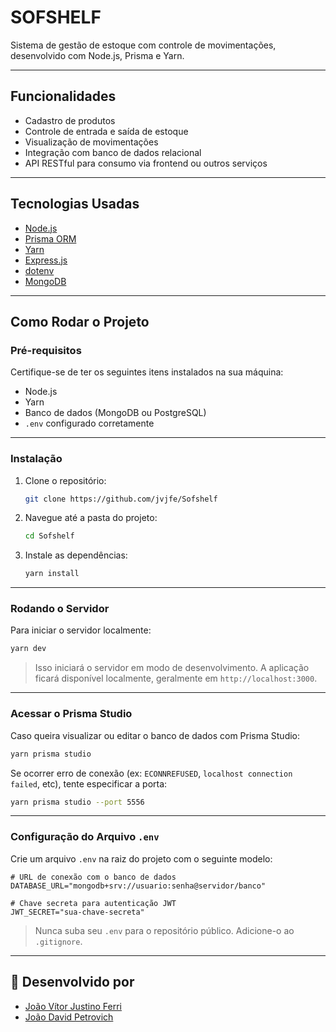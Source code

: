 # SOFSHELF

Sistema de gestão de estoque com controle de movimentações, desenvolvido com Node.js, Prisma e Yarn.

---

## Funcionalidades

- Cadastro de produtos
- Controle de entrada e saída de estoque
- Visualização de movimentações
- Integração com banco de dados relacional
- API RESTful para consumo via frontend ou outros serviços

---

## Tecnologias Usadas

- [Node.js](https://nodejs.org/)
- [Prisma ORM](https://www.prisma.io/)
- [Yarn](https://yarnpkg.com/)
- [Express.js](https://expressjs.com/)
- [dotenv](https://www.npmjs.com/package/dotenv)
- [MongoDB](https://www.mongodb.com/)

---

##  Como Rodar o Projeto

### Pré-requisitos

Certifique-se de ter os seguintes itens instalados na sua máquina:

- Node.js
- Yarn
- Banco de dados (MongoDB ou PostgreSQL)
- `.env` configurado corretamente

---

### Instalação

1. Clone o repositório:

    ```bash
   git clone https://github.com/jvjfe/Sofshelf
    ```

2. Navegue até a pasta do projeto:

    ```bash
    cd Sofshelf
    ```

3. Instale as dependências:

    ```bash
    yarn install
    ```

---

###  Rodando o Servidor

Para iniciar o servidor localmente:

```bash
yarn dev
````

> Isso iniciará o servidor em modo de desenvolvimento. A aplicação ficará disponível localmente, geralmente em `http://localhost:3000`.

---

###  Acessar o Prisma Studio

Caso queira visualizar ou editar o banco de dados com Prisma Studio:

```bash
yarn prisma studio
```

Se ocorrer erro de conexão (ex: `ECONNREFUSED`, `localhost connection failed`, etc), tente especificar a porta:

```bash
yarn prisma studio --port 5556
```

---

### Configuração do Arquivo `.env`

Crie um arquivo `.env` na raiz do projeto com o seguinte modelo:

```env
# URL de conexão com o banco de dados
DATABASE_URL="mongodb+srv://usuario:senha@servidor/banco"

# Chave secreta para autenticação JWT
JWT_SECRET="sua-chave-secreta"
```

> Nunca suba seu `.env` para o repositório público. Adicione-o ao `.gitignore`.

---
## 👥 Desenvolvido por

- [João Vítor Justino Ferri](https://github.com/jvjfe)
- [João David Petrovich](https://github.com/JDPetrovich)
